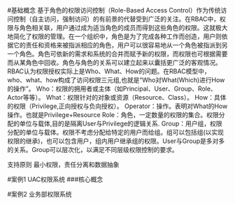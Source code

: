 #基础概念
基于角色的权限访问控制（Role-Based Access Control）作为传统访问控制（自主访问，强制访问）的有前景的代替受到广泛的关注。在RBAC中，权限与角色相关联，用户通过成为适当角色的成员而得到这些角色的权限。这就极大地简化了权限的管理。在一个组织中，角色是为了完成各种工作而创造，用户则依据它的责任和资格来被指派相应的角色，用户可以很容易地从一个角色被指派到另一个角色。角色可依新的需求和系统的合并而赋予新的权限，而权限也可根据需要而从某角色中回收。角色与角色的关系可以建立起来以囊括更广泛的客观情况。
RBAC认为权限授权实际上是Who、What、How的问题。在RBAC模型中，who、what、how构成了访问权限三元组,也就是“Who对What(Which)进行How的操作”。
Who：权限的拥用者或主体（如Principal、User、Group、Role、Actor等等）。
What：权限针对的对象或资源（Resource、Class）。
How：具体的权限（Privilege,正向授权与负向授权）。
Operator：操作。表明对What的How操作。也就是Privilege+Resource
Role：角色，一定数量的权限的集合。权限分配的单位与载体,目的是隔离User与Privilege的逻辑关系.
Group：用户组，权限分配的单位与载体。权限不考虑分配给特定的用户而给组。组可以包括组(以实现权限的继承)，也可以包含用户，组内用户继承组的权限。User与Group是多对多的关系。Group可以层次化，以满足不同层级权限控制的要求。

支持原则 最小权限，责任分离和数据抽象

#案例1 UAC权限系统
###核心概念







#案例2 业务部权限系统









